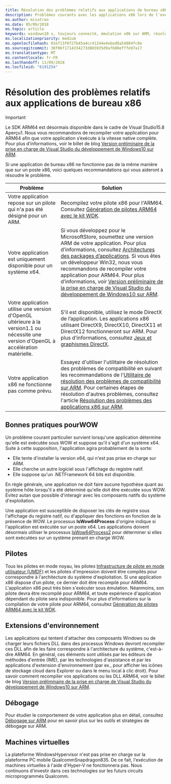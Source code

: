 ```yaml
---
title: Résolution des problèmes relatifs aux applications de bureau x86
description: Problèmes courants avec les applications x86 lors de l'exécution sur ARM, et comment les résoudre.
ms.author: misatran
ms.date: 05/09/2018
ms.topic: article
keywords: windows10 s, toujours connecté, émulation x86 sur ARM, résolution des problèmes
ms.localizationpriority: medium
ms.openlocfilehash: 01ef13f6f27b45a4cc41244e4ebed0a54804fc8e
ms.sourcegitcommit: 38f06f1714334273d865935d9afb80efffe97a17
ms.translationtype: MT
ms.contentlocale: fr-FR
ms.lasthandoff: 11/09/2018
ms.locfileid: "6191254"
---
```

# <a name="troubleshooting-x86-desktop-apps"></a>Résolution des problèmes relatifs aux applications de bureau x86
>[!IMPORTANT]
> Le SDK ARM64 est désormais disponible dans le cadre de Visual Studio15.8 Aperçu1. Nous vous recommandons de recompiler votre application pour ARM64 afin que votre application s’exécute à la vitesse native complète. Pour plus d’informations, voir le billet de blog [Version préliminaire de la prise en charge de Visual Studio du développement de Windows10 sur ARM](https://blogs.windows.com/buildingapps/2018/05/08/visual-studio-support-for-windows-10-on-arm-development/).

Si une application de bureau x86 ne fonctionne pas de la même manière que sur un poste x86, voici quelques recommandations qui vous aideront à résoudre le problème.

|Problème|Solution|
|-----|--------|
| Votre application repose sur un pilote qui n'a pas été désigné pour un ARM. | Recompilez votre pilote x86 pour l'ARM64. Consultez [Génération de pilotes ARM64 avec le kit WDK](https://docs.microsoft.com/en-us/windows-hardware/drivers/develop/building-arm64-drivers). |
| Votre application est uniquement disponible pour un système x64. | Si vous développez pour le MicrosoftStore, soumettez une version ARM de votre application. Pour plus d’informations, consultez [Architectures des packages d’applications](../packaging/device-architecture.md). Si vous êtes un développeur Win32, nous vous recommandons de recompiler votre application pour ARM64. Pour plus d’informations, voir [Version préliminaire de la prise en charge de Visual Studio du développement de Windows10 sur ARM](https://blogs.windows.com/buildingapps/2018/05/08/visual-studio-support-for-windows-10-on-arm-development/). |
| Votre application utilise une version d'OpenGL ultérieure à la version1.1 ou nécessite une version d'OpenGL à accélération matérielle. | S'il est disponible, utilisez le mode DirectX de l’application. Les applications x86 utilisant DirectX9, DirectX10, DirectX11 et DirectX12 fonctionneront sur ARM. Pour plus d’informations, consultez [Jeux et graphismes DirectX](https://msdn.microsoft.com/en-us/library/windows/desktop/ee663274(v=vs.85).aspx). |
| Votre application x86 ne fonctionne pas comme prévu. | Essayez d'utiliser l'utilitaire de résolution des problèmes de compatibilité en suivant les recommandations de l'[Utilitaire de résolution des problèmes de compatibilité sur ARM](apps-on-arm-program-compat-troubleshooter.md). Pour certaines étapes de résolution d'autres problèmes, consultez l'article [Résolution des problèmes des applications x86 sur ARM](apps-on-arm-troubleshooting-x86.md). |

## <a name="best-practices-for-wow"></a>Bonnes pratiques pourWOW
Un problème courant particulier survient lorsqu'une application détermine qu'elle est exécutée sous WOW et suppose qu'il s'agit d'un système x64. Suite à cette supposition, l'application agira probablement de la sorte:

- Elle tente d'installer la version x64, qui n'est pas prise en charge sur ARM.
- Elle cherche un autre logiciel sous l'affichage du registre natif.
- Elle suppose qu'un .NETFramework 64 bits est disponible.

En règle générale, une application ne doit faire aucune hypothèse quant au système hôte lorsqu'il a été déterminé qu'elle doit être exécutée sous WOW. Évitez autan que possible d'interagir avec les composants natifs du système d'exploitation.

Une application est susceptible de disposer les clés de registre sous l'affichage du registre natif, ou d'appliquer des fonctions en fonction de la présence de WOW. Le processus **IsWow64Process** d'origine indique si l'application est exécutée sur un poste x64. Les applications doivent désormais utiliser le processus [IsWow64Process2](https://msdn.microsoft.com/en-us/library/windows/desktop/mt804318(v=vs.85).aspx) pour déterminer si elles sont exécutées sur un système prenant en charge WOW. 

## <a name="drivers"></a>Pilotes 
Tous les pilotes en mode noyau, les pilotes [Infrastructure de pilote en mode utilisateur (UMDF)](https://docs.microsoft.com/windows-hardware/drivers/wdf/overview-of-the-umdf) et les pilotes d'impression doivent être compilés pour correspondre à l'architecture du système d'exploitation. Si une application x86 dispose d’un pilote, ce dernier doit être recompilé pour ARM64. L'application x86 peut très bien s'exécuter sous émulation. Néanmoins, son pilote devra être recompilé pour ARM64, et toute expérience d'application dépendant du pilote sera indisponible. Pour plus d’informations sur la compilation de votre pilote pour ARM64, consultez [Génération de pilotes ARM64 avec le kit WDK](https://docs.microsoft.com/windows-hardware/drivers/develop/building-arm64-drivers).

## <a name="shell-extensions"></a>Extensions d'environnement 
Les applications qui tentent d'attacher des composants Windows ou de charger leurs fichiers DLL dans des processus Windows devront recompiler ces DLL afin de les faire correspondre à l'architecture du système, c'est-à-dire ARM64. En général, ces éléments sont utilisés par les éditeurs de méthodes d'entrée (IME), par les technologies d'assistance et par les applications d'extension d'environnement (par ex., pour afficher les icônes de stockage cloud dans Explorer ou dans le menu local à clic droit). Pour savoir comment recompiler vos applications ou les DLL ARM64, voir le billet de blog [Version préliminaire de la prise en charge de Visual Studio du développement de Windows10 sur ARM](https://blogs.windows.com/buildingapps/2018/05/08/visual-studio-support-for-windows-10-on-arm-development/). 

## <a name="debugging"></a>Débogage
Pour étudier le comportement de votre application plus en détail, consultez [Débogage sur ARM](https://docs.microsoft.com/en-us/windows-hardware/drivers/debugger/debugging-arm64) pour en savoir plus sur les outils et stratégies de débogage sur ARM.

## <a name="virtual-machines"></a>Machines virtuelles
La plateforme WindowsHypervisor n'est pas prise en charge sur la plateforme PC mobile QualcommSnapdragon835. De ce fait, l'exécution de machines virtuelles à l'aide d'Hyper-V ne fonctionnera pas. Nous continuons d'investir dans ces technologies sur les futurs circuits microprogrammés Qualcomm. 